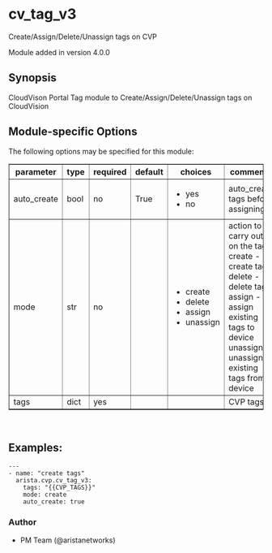 # cv_tag_v3

Create/Assign/Delete/Unassign tags on CVP

Module added in version 4.0.0

<div class="contents" local="" depth="2">

</div>

## Synopsis

CloudVison Portal Tag module to Create/Assign/Delete/Unassign tags on
CloudVision

## Module-specific Options

The following options may be specified for this module:

<table border=1 cellpadding=4>

<tr>
<th class="head">parameter</th>
<th class="head">type</th>
<th class="head">required</th>
<th class="head">default</th>
<th class="head">choices</th>
<th class="head">comments</th>
</tr>

<tr>
<td>auto_create<br/><div style="font-size: small;"></div></td>
<td>bool</td>
<td>no</td>
<td>True</td>
<td><ul><li>yes</li><li>no</li></ul></td>
<td>
    <div>auto_create tags before assigning</div>
</td>
</tr>

<tr>
<td>mode<br/><div style="font-size: small;"></div></td>
<td>str</td>
<td>no</td>
<td></td>
<td><ul><li>create</li><li>delete</li><li>assign</li><li>unassign</li></ul></td>
<td>
    <div>action to carry out on the tags create - create tags delete - delete tags assign - assign existing tags to device unassign - unassign existing tags from device</div>
</td>
</tr>

<tr>
<td>tags<br/><div style="font-size: small;"></div></td>
<td>dict</td>
<td>yes</td>
<td></td>
<td></td>
<td>
    <div>CVP tags</div>
</td>
</tr>

</table>
</br>

## Examples:

    ---
    - name: "create tags"
      arista.cvp.cv_tag_v3:
        tags: "{{CVP_TAGS}}"
        mode: create
        auto_create: true

### Author

-   PM Team (@aristanetworks)
